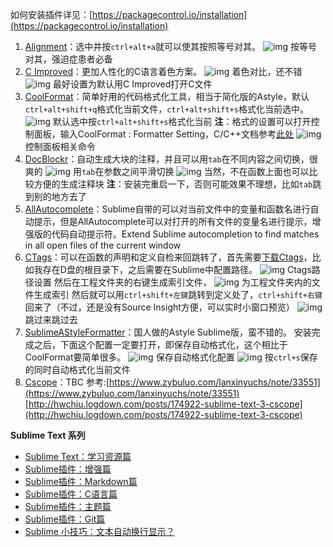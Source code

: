 如何安装插件详见：[https://packagecontrol.io/installation](https://packagecontrol.io/installation)

1. [Alignment](http://wbond.net/sublime_packages/alignment)：选中并按`ctrl+alt+a`就可以使其按照等号对其。
   ![img](http://upload-images.jianshu.io/upload_images/26219-b4dcc90c37386703.gif?imageMogr2/auto-orient/strip%7CimageView2/2/w/1240/format/jpg)
   按等号对其，强迫症患者必备
2. [C Improved](https://github.com/abusalimov/SublimeCImproved)：更加人性化的C语言着色方案。
   ![img](http://upload-images.jianshu.io/upload_images/26219-1f7df1e499c496ff.png?imageMogr2/auto-orient/strip%7CimageView2/2/w/1240/format/jpg)
   着色对比，还不错
   ![img](http://upload-images.jianshu.io/upload_images/26219-9c1425440dcbf67f.png?imageMogr2/auto-orient/strip%7CimageView2/2/w/1240/format/jpg)
   最好设置为默认用C Improved打开C文件
3. [CoolFormat](http://akof1314.github.io/CoolFormat/)：简单好用的代码格式化工具，相当于简化版的Astyle，默认`ctrl+alt+shift+q`格式化当前文件，`ctrl+alt+shift+s`格式化当前选中。
   ![img](http://upload-images.jianshu.io/upload_images/26219-84e77c9279cea776.gif?imageMogr2/auto-orient/strip%7CimageView2/2/w/1240/format/jpg)
   默认选中按`ctrl+alt+shift+s`格式化当前
   **注**：格式的设置可以打开控制面板，输入CoolFormat : Formatter Setting，C/C++文档参考[此处](http://akof1314.github.io/CoolFormat/doc/Cpp.html)
   ![img](http://upload-images.jianshu.io/upload_images/26219-608f1e8315a138a4.png?imageMogr2/auto-orient/strip%7CimageView2/2/w/1240/format/jpg)
   控制面板相关命令
4. [DocBlockr](https://github.com/spadgos/sublime-jsdocs)：自动生成大块的注释，并且可以用`tab`在不同内容之间切换，很爽的
   ![img](http://upload-images.jianshu.io/upload_images/26219-318ce98c56fdfe18.gif?imageMogr2/auto-orient/strip%7CimageView2/2/w/1240/format/jpg)
   用`tab`在参数之间平滑切换
   ![img](http://upload-images.jianshu.io/upload_images/26219-9a58baaa98020b35.gif?imageMogr2/auto-orient/strip%7CimageView2/2/w/1240/format/jpg)
   当然，不在函数上面也可以比较方便的生成注释块
   **注**：安装完重启一下，否则可能效果不理想，比如`tab`跳到别的地方去了
5. [AllAutocomplete](https://github.com/alienhard/SublimeAllAutocomplete)：Sublime自带的可以对当前文件中的变量和函数名进行自动提示，但是AllAutocomplete可以对打开的所有文件的变量名进行提示，增强版的代码自动提示符。Extend Sublime autocompletion to find matches in all open files of the current window
6. [CTags](https://github.com/SublimeText/CTags)：可以在函数的声明和定义自检来回跳转了，首先需要[下载Ctags](http://ctags.sourceforge.net/)，比如我存在D盘的根目录下，之后需要在Sublime中配置路径。
   ![img](http://upload-images.jianshu.io/upload_images/26219-4f4e8d14aa88cd6d.png?imageMogr2/auto-orient/strip%7CimageView2/2/w/1240/format/jpg)
   Ctags路径设置
   然后在工程文件夹的右键生成索引文件，
   ![img](http://upload-images.jianshu.io/upload_images/26219-e470313552177d55.png?imageMogr2/auto-orient/strip%7CimageView2/2/w/1240/format/jpg)
   为工程文件夹内的文件生成索引
   然后就可以用`ctrl+shift+左键`跳转到定义处了，`ctrl+shift+右键`回来了（不过，还是没有Source Insight方便，可以实时小窗口预览）
   ![img](http://upload-images.jianshu.io/upload_images/26219-b2de253cebf75665.gif?imageMogr2/auto-orient/strip%7CimageView2/2/w/1240/format/jpg)
   跳过来跳过去
7. [SublimeAStyleFormatter](http://theo.im/SublimeAStyleFormatter/)：国人做的Astyle Sublime版，蛮不错的。
   安装完成之后，下面这个配置一定要打开，即保存自动格式化，这个相比于CoolFormat要简单很多。
   ![img](http://upload-images.jianshu.io/upload_images/26219-4823e065b8152fbd.png?imageMogr2/auto-orient/strip%7CimageView2/2/w/1240/format/jpg)
   保存自动格式化配置
   ![img](http://upload-images.jianshu.io/upload_images/26219-1a1003423f2138c1.gif?imageMogr2/auto-orient/strip%7CimageView2/2/w/1240/format/jpg)
   按`ctrl+s`保存的同时自动格式化当前文件
8. [Cscope](https://github.com/ameyp/CscopeSublime)：TBC
   参考:[https://www.zybuluo.com/lanxinyuchs/note/33551](https://www.zybuluo.com/lanxinyuchs/note/33551)[http://hwchiu.logdown.com/posts/174922-sublime-text-3-cscope](http://hwchiu.logdown.com/posts/174922-sublime-text-3-cscope)

**Sublime Text 系列**

- [Sublime Text：学习资源篇](http://www.jianshu.com/p/d1b9a64e2e37)
- [Sublime插件：增强篇](http://www.jianshu.com/p/5905f927d01b)
- [Sublime插件：Markdown篇](http://www.jianshu.com/p/aa30cc25c91b)
- [Sublime插件：C语言篇](http://www.jianshu.com/p/595975a2a5f3)
- [Sublime插件：主题篇](http://www.jianshu.com/p/13fedee165f1)
- [Sublime插件：Git篇](http://www.jianshu.com/p/3a8555c273d8)
- [Sublime 小技巧：文本自动换行显示？](http://www.jianshu.com/p/c75d21d2e967)